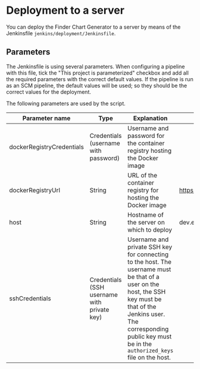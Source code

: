 # Deployment to a server

You can deploy the Finder Chart Generator to a server by means of the Jenkinsfile `jenkins/deployment/Jenkinsfile`.

## Parameters

The Jenkinsfile is using several parameters. When configuring a pipeline with this file, tick the "This project is parameterized" checkbox and add all the required parameters with the correct default values. If the pipeline is run as an SCM pipeline, the default values will be used; so they should be the correct values for the deployment.

The following parameters are used by the script.

| Parameter name            | Type                                        | Explanation                                                                                                                                                                                                                             | Example value                |
|---------------------------|---------------------------------------------|-----------------------------------------------------------------------------------------------------------------------------------------------------------------------------------------------------------------------------------------|------------------------------|
| dockerRegistryCredentials | Credentials (username with password)        | Username and password for the container registry hosting the Docker image                                                                                                                                                               |                              |
| dockerRegistryUrl         | String                                      | URL of the container registry for hosting the Docker image                                                                                                                                                                              | https://registry.example.com |
| host                      | String                                      | Hostname of the server on which to deploy                                                                                                                                                                                               | dev.example.com              |
| sshCredentials            | Credentials (SSH username with private key) | Username and private SSH key for connecting to the host. The username must be that of a user on the host, the SSH key must be that of the Jenkins user. The corresponding public key must be in the `authorized_keys` file on the host. |                              |
